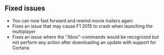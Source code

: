 ## Fixed issues
- You can now fast forward and rewind movie trailers again
- Fixes an issue that may cause F1 2015 to crash when launching the multiplayer
- Fixes an issue where the "Xbox"-commands would be recognized but not perform any action after downloading an update with support for Cortana